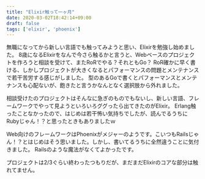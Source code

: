 ```yaml
---
title: "Elixir触って一ヶ月"
date: 2020-03-02T18:42:14+09:00
draft: false
tags: ['elixir', 'phoenix']
---
```


無職になってから新しい言語でも触ってみようと思い、Elixirを勉強し始めました。
8歳になるElixirをなんで今さら触るかと言うと、Webベースのプロジェクトを作ろうと相談を受けて、またRoRでやる？それともGo？
RoR確かに早く書ける、しかしプロジェクトが大きくなるとパフォーマンスの問題とメンテナンスで若干苦労する感じがしました。
型のあるGoで書くとパフォーマンスとメンテナンスも心配ないが、飽きたと言うかなんとなく選択肢から外れました。

相談受けたのプロジェクトはそんなに急ぎのものでもないし、新しい言語、フレームワークでやって見ようといろいろググったら出てきたのがElixir。
Erlang触ったことなかったので、はじめは若干怖い気持ちでしたが、読んでるうちにRubyじゃん！？と思ったときもありましたｗ

Web向けのフレームワークはPhoenixがメジャーのようです。こいつもRailsじゃん！？とはじめはそう思いました。しかし、書いてるうちに全然違うことに気付きました。
Railsのような魔法がなくてよかったです。

プロジェクトは2/3ぐらい終わったつもりだが、まだまだElixirのコアな部分は触れてません。